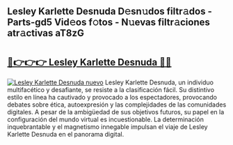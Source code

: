 ## Lesley Karlette Desnuda D𝚎sn𝚞dos filtr𝚊dos - Parts-gd5 Vid𝚎os f𝚘tos - N𝚞evas filtr𝚊ciones atr𝚊ctivas aT8zG

# <h2><a href="http://mb3gib0.tromn.icu/?c=Lesley+Karlette+Desnuda">🔗👉👉👉 Lesley Karlette Desnuda 🔗🔗</a></h2>

[![Lesley Karlette Desnuda nuevo](https://i.imgur.com/pEAQMta.gif)](http://mb3gib0.tromn.icu/?c=Lesley+Karlette+Desnuda)
Lesley Karlette Desnuda, un individuo multifacético y desafiante, se resiste a la clasificación fácil. Su distintivo estilo en línea ha cautivado y provocado a los espectadores, provocando debates sobre ética, autoexpresión y las complejidades de las comunidades digitales. A pesar de la ambigüedad de sus objetivos futuros, su papel en la configuración del mundo virtual es incuestionable. La determinación inquebrantable y el magnetismo innegable impulsan el viaje de Lesley Karlette Desnuda en el panorama digital.
